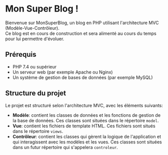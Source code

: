 # Mon Super Blog !

Bienvenue sur MonSuperBlog, un blog en PHP utilisant l'architecture MVC (Modèle-Vue-Contrôleur). <br>
Ce blog est en cours de construction et sera alimenté au cours du temps pour lui permettre d'évoluer.

## Prérequis

- PHP 7.4 ou supérieur
- Un serveur web (par exemple Apache ou Nginx)
- Un système de gestion de bases de données (par exemple MySQL)

## Structure du projet

Le projet est structuré selon l'architecture MVC, avec les éléments suivants:

- **Modèle**: contient les classes de données et les fonctions de gestion de la base de données. Ces classes sont situées dans le répertoire `model`.
- **Vue**: contient les fichiers de template HTML. Ces fichiers sont situés dans le répertoire `views`.
- **Contrôleur**: contient les classes qui gèrent la logique de l'application et qui interagissent avec les modèles et les vues. Ces classes sont situées dans un futur répertoire qui s'appelera `controleur`.
